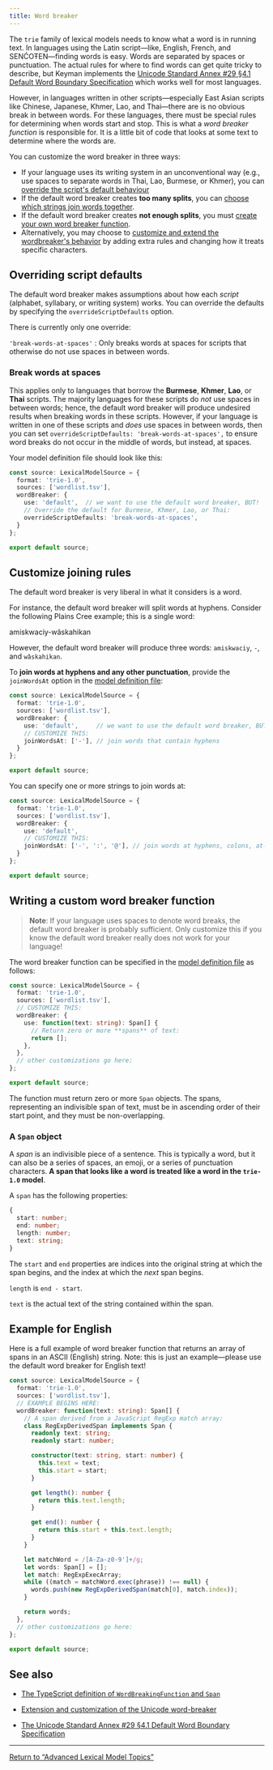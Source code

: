 ```yaml
---
title: Word breaker
---
```


The `trie` family of lexical models needs to know what a word is in
running text. In languages using the Latin script—like, English, French,
and SENĆOŦEN—finding words is easy. Words are separated by spaces or
punctuation. The actual rules for where to find words can get quite
tricky to describe, but Keyman implements the [Unicode Standard Annex #29 §4.1 Default Word Boundary Specification](https://unicode.org/reports/tr29/#Word_Boundaries) 
which works well for most languages.

However, in languages written in other scripts—especially East Asian
scripts like Chinese, Japanese, Khmer, Lao, and Thai—there are is no
obvious break in between words. For these languages, there must be
special rules for determining when words start and stop. This is what a
_word breaker function_ is responsible for. It is
a little bit of code that looks at some text to determine where the
words are.

You can customize the word breaker in three ways:

-   If your language uses its writing system in an unconventional way
    (e.g., use spaces to separate words in Thai, Lao, Burmese, or
    Khmer), you can [override the script's default
    behaviour](#overrides)
-   If the default word breaker creates **too many splits**, you can
    [choose which strings join words together](#join).
-   If the default word breaker creates **not enough splits**, you must
    [create your own word breaker function](#custom).
-   Alternatively, you may choose to [customize and extend the
    wordbreaker's behavior](./unicode-breaker-extension) by adding extra
    rules and changing how it treats specific characters.

## Overriding script defaults

The default word breaker makes assumptions about how each
_script_ (alphabet, syllabary, or writing system)
works. You can override the defaults by specifying the
`overrideScriptDefaults` option.

There is currently only one override:

`'break-words-at-spaces'`
:   Only breaks words at spaces for scripts that otherwise do not use
    spaces in between words.

### Break words at spaces

This applies only to languages that borrow the **Burmese**, **Khmer**,
**Lao**, or **Thai** scripts. The majority languages for these scripts
do *not* use spaces in between words; hence, the default word breaker
will produce undesired results when breaking words in these scripts.
However, if your language is written in one of these scripts and *does*
use spaces in between words, then you can set
`overrideScriptDefaults: 'break-words-at-spaces',` to ensure word breaks
do not occur in the middle of words, but instead, at spaces.

Your model definition file should look like this:

```typescript
const source: LexicalModelSource = {
  format: 'trie-1.0',
  sources: ['wordlist.tsv'],
  wordBreaker: {
    use: 'default',  // we want to use the default word breaker, BUT!
    // Override the default for Burmese, Khmer, Lao, or Thai:
    overrideScriptDefaults: 'break-words-at-spaces',
  }
};

export default source;
```

## Customize joining rules

The default word breaker is very liberal in what it considers is a word.

For instance, the default word breaker will split words at hyphens.
Consider the following Plains Cree example; this is a single word:

amiskwaciy-wâskahikan

However, the default word breaker will produce three words:
`amiskwaciy`, `-`, and `wâskahikan`.

To **join words at hyphens and any other punctuation**, provide the
`joinWordsAt` option in the [model definition file](./model-definition-file):

```typescript
const source: LexicalModelSource = {
  format: 'trie-1.0',
  sources: ['wordlist.tsv'],
  wordBreaker: {
    use: 'default',     // we want to use the default word breaker, BUT!
    // CUSTOMIZE THIS:
    joinWordsAt: ['-'], // join words that contain hyphens
  }
};

export default source;
```

You can specify one or more strings to join words at:

```typescript
const source: LexicalModelSource = {
  format: 'trie-1.0',
  sources: ['wordlist.tsv'],
  wordBreaker: {
    use: 'default',
    // CUSTOMIZE THIS:
    joinWordsAt: ['-', ':', '@'], // join words at hyphens, colons, at-signs
  }
};

export default source;
```

## Writing a custom word breaker function

> **Note**: If your language uses spaces to denote word breaks, the
default word breaker is probably sufficient. Only customize this if you
know the default word breaker really does not work for your language!

The word breaker function can be specified in the [model definition file](./model-definition-file) as follows:

```typescript
const source: LexicalModelSource = {
  format: 'trie-1.0',
  sources: ['wordlist.tsv'],
  // CUSTOMIZE THIS:
  wordBreaker: {
    use: function(text: string): Span[] {
      // Return zero or more **spans** of text:
      return [];
    },
  },
  // other customizations go here:
};

export default source;
```

The function must return zero or more `Span` objects. The spans,
representing an indivisible span of text, must be in ascending order of
their start point, and they must be non-overlapping.

### A `Span` object

A _span_ is an indivisible piece of a sentence.
This is typically a word, but it can also be a series of spaces, an
emoji, or a series of punctuation characters. **A span that looks like a
word is treated like a word in the `trie-1.0` model**.

A `span` has the following properties:

```typescript
{
  start: number;
  end: number;
  length: number;
  text: string;
}
```

The `start` and `end` properties are indices into the original string at
which the span begins, and the index at which the *next* span begins.

`length` is `end - start`.

`text` is the actual text of the string contained within the span.

## Example for English

Here is a full example of word breaker function that returns an array of
spans in an ASCII (English) string. Note: this is just an example—please
use the default word breaker for English text!

```typescript
const source: LexicalModelSource = {
  format: 'trie-1.0',
  sources: ['wordlist.tsv'],
  // EXAMPLE BEGINS HERE:
  wordBreaker: function(text: string): Span[] {
    // A span derived from a JavaScript RegExp match array:
    class RegExpDerivedSpan implements Span {
      readonly text: string;
      readonly start: number;

      constructor(text: string, start: number) {
        this.text = text;
        this.start = start;
      }

      get length(): number {
        return this.text.length;
      }

      get end(): number {
        return this.start + this.text.length;
      }
    }

    let matchWord = /[A-Za-z0-9']+/g;
    let words: Span[] = [];
    let match: RegExpExecArray;
    while ((match = matchWord.exec(phrase)) !== null) {
      words.push(new RegExpDerivedSpan(match[0], match.index));
    }

    return words;
  },
  // other customizations go here:
};

export default source;
```

## See also

- [The TypeScript definition of `WordBreakingFunction` and
`Span`](https://github.com/keymanapp/keyman/blob/4211b468949860b8fb4a4707710472ab9e33c581/common/lexical-model-types/index.d.ts#L286-L323)  

- [Extension and customization of the Unicode word-breaker](./unicode-breaker-extension)  

- [The Unicode Standard Annex \#29 §4.1 Default Word Boundary Specification](https://unicode.org/reports/tr29/#Word_Boundaries)

------------------------------------------------------------------------

[Return to “Advanced Lexical Model Topics”](./)
